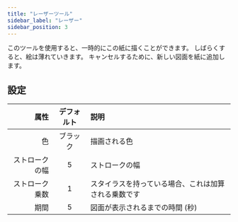 ```yaml
---
title: "レーザーツール"
sidebar_label: "レーザー"
sidebar_position: 3
---
```



このツールを使用すると、一時的にこの紙に描くことができます。 しばらくすると、絵は薄れていきます。 キャンセルするために、新しい図面を紙に追加します。

## 設定

|      属性 | デフォルト | 説明                         |
| -------:|:-----:|:-------------------------- |
|       色 | ブラック  | 描画される色                     |
| ストロークの幅 |   5   | ストロークの幅                    |
| ストローク乗数 |   1   | スタイラスを持っている場合、これは加算される乗数です |
|      期間 |   5   | 図面が表示されるまでの時間 (秒)          |
